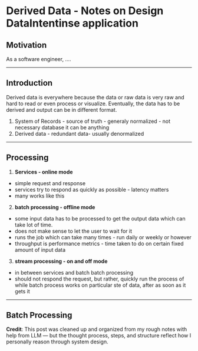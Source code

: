 # Derived Data - Notes on Design DataIntentinse application

## Motivation

As a software engineer, ....

---

## Introduction

Derived data is everywhere because the data or raw data is very raw and hard to read or even process or visualize. Eventually, the data has to be derived and output can be in different format. 

1. System of Records - source of truth - generaly normalized - not necessary database it can be anything
2. Derived data - redundant data- usually denormalized

---

## Processing

1. **Services - online mode**
- simple request and response 
- services try to respond as quickly as possible - latency matters
- many works like this

2. **batch processing - offline mode**
- some input data has to be processed to get the output data which can take lot of time.
- does not make sense to let the user to wait for it 
- runs the job which can take many times - run daily or weekly or however
- throughput is performance metrics - time taken to do on certain fixed amount of input data

3. **stream processing - on and off mode**
- in between services and batch batch processing
- should not respond the request, but rather, quickly run the process of while batch process works on particular ste of data, after as soon as it gets it
---

## Batch Processing



**Credit**: This post was cleaned up and organized from my rough notes with help from LLM — but the thought process, steps, and structure reflect how I personally reason through system design.
